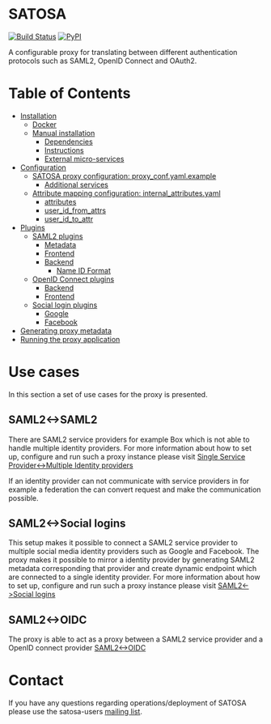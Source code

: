 # SATOSA
[![Build Status](https://travis-ci.org/IdentityPython/SATOSA.svg?branch=travis)](https://travis-ci.org/IdentityPython/SATOSA)
[![PyPI](https://img.shields.io/pypi/v/SATOSA.svg)](https://pypi.python.org/pypi/SATOSA)

A configurable proxy for translating between different authentication protocols such as SAML2,
OpenID Connect and OAuth2.

# Table of Contents

- [Installation](doc/README.md#installation)
    - [Docker](doc/README.md#docker)
    - [Manual installation](doc/README.md#manual_installation)
        - [Dependencies](doc/README.md#dependencies)
        - [Instructions](doc/README.md#install_instructions)
        - [External micro-services](doc/README.md#install_external)
- [Configuration](doc/README.md#configuration)
    - [SATOSA proxy configuration: proxy_conf.yaml.example](doc/README.md#proxy_conf)
        - [Additional services](doc/README.md#additional_service)
    - [Attribute mapping configuration: internal_attributes.yaml](doc/README.md#attr_map)
        - [attributes](doc/README.md#attributes)
        - [user_id_from_attrs](doc/README.md#user_id_from_attrs)
        - [user_id_to_attr](doc/README.md#user_id_to_attr)
- [Plugins](doc/README.md#plugins)
    - [SAML2 plugins](doc/README.md#saml_plugin)
        - [Metadata](doc/README.md#metadata)
        - [Frontend](doc/README.md#saml_frontend)
        - [Backend](doc/README.md#saml_backend)
            - [Name ID Format](doc/README.md#name_id)
    - [OpenID Connect plugins](doc/README.md#openid_plugin)
        - [Backend](doc/README.md#openid_backend)
        - [Frontend](doc/README.md#openid_frontend)
    - [Social login plugins](doc/README.md#social_plugins)
        - [Google](doc/README.md#google)
        - [Facebook](doc/README.md#facebook)
- [Generating proxy metadata](doc/README.md#saml_proxy_metadata)
- [Running the proxy application](doc/README.md#run)


# Use cases
In this section a set of use cases for the proxy is presented.

## SAML2<->SAML2
There are SAML2 service providers for example Box which is not able to handle multiple identity
providers. For more information about how to set up, configure and run such a proxy instance
please visit [Single Service Provider<->Multiple Identity providers](doc/one-to-many.md)

If an identity provider can not communicate with service providers in for example a federation the
can convert request and make the communication possible.

## SAML2<->Social logins
This setup makes it possible to connect a SAML2 service provider to multiple social media identity
providers such as Google and Facebook. The proxy makes it possible to mirror a identity provider by
generating SAML2 metadata corresponding that provider and create dynamic endpoint which
are connected to a single identity provider.
For more information about how to set up, configure and run such a proxy instance please visit
[SAML2<->Social logins](doc/SAML2-to-Social_logins.md)

## SAML2<->OIDC
The proxy is able to act as a proxy between a SAML2 service provider and a OpenID connect provider
[SAML2<->OIDC](doc/saml2-to-oidc.md)

# Contact
If you have any questions regarding operations/deployment of SATOSA please use the satosa-users [mailing list](https://lists.sunet.se/listinfo/satosa-users).
